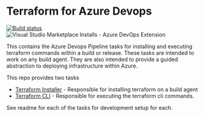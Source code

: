 # Terraform for Azure Devops

[![Build status](https://dev.azure.com/chzipp/azure-pipelines-tasks-terraform/_apis/build/status/azure-pipelines-tasks-terraform)](https://dev.azure.com/chzipp/azure-pipelines-tasks-terraform/_build/latest?definitionId=2)
![Visual Studio Marketplace Installs - Azure DevOps Extension](https://img.shields.io/visual-studio-marketplace/azure-devops/installs/total/charleszipp.azure-pipelines-tasks-terraform?label=marketplace%20installs)

This contains the Azure Devops Pipeline tasks for installing and executing terraform commands within a build or release. These tasks are intended to work on any build agent. They are also intended to provide a guided abstraction to deploying infrastructure within Azure.

This repo provides two tasks
- [Terraform Installer](TerraformInstaller#readme) - Responsible for installing terraform on a build agent
- [Terraform CLI](TerraformCLI#readme) - Responsible for executing the terraform cli commands.

See readme for each of the tasks for development setup for each.